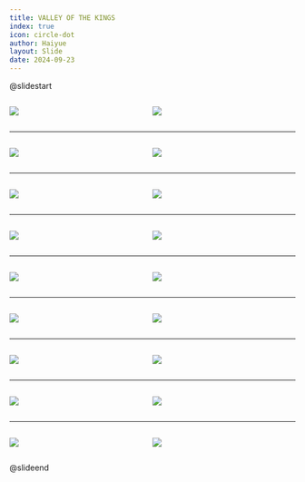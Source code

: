 ```yaml
---
title: VALLEY OF THE KINGS
index: true
icon: circle-dot
author: Haiyue
layout: Slide
date: 2024-09-23
---
```

 
@slidestart

<div style="display:flex">
<div style="flex:1">

![](https://raw.githubusercontent.com/yclord/reading/refs/heads/master/english/Level-N/VALLEY%20OF%20THE%20KINGS/001.webp)
</div>
<div style="flex:1">

![](https://raw.githubusercontent.com/yclord/reading/refs/heads/master/english/Level-N/VALLEY%20OF%20THE%20KINGS/002.webp)
</div>
</div>

---

<div style="display:flex">
<div style="flex:1">

![](https://raw.githubusercontent.com/yclord/reading/refs/heads/master/english/Level-N/VALLEY%20OF%20THE%20KINGS/003.webp)
</div>
<div style="flex:1">

![](https://raw.githubusercontent.com/yclord/reading/refs/heads/master/english/Level-N/VALLEY%20OF%20THE%20KINGS/004.webp)
</div>
</div>

---

<div style="display:flex">
<div style="flex:1">

![](https://raw.githubusercontent.com/yclord/reading/refs/heads/master/english/Level-N/VALLEY%20OF%20THE%20KINGS/005.webp)
</div>
<div style="flex:1">

![](https://raw.githubusercontent.com/yclord/reading/refs/heads/master/english/Level-N/VALLEY%20OF%20THE%20KINGS/006.webp)
</div>
</div>

---

<div style="display:flex">
<div style="flex:1">

![](https://raw.githubusercontent.com/yclord/reading/refs/heads/master/english/Level-N/VALLEY%20OF%20THE%20KINGS/007.webp)
</div>
<div style="flex:1">

![](https://raw.githubusercontent.com/yclord/reading/refs/heads/master/english/Level-N/VALLEY%20OF%20THE%20KINGS/008.webp)
</div>
</div>

---

<div style="display:flex">
<div style="flex:1">

![](https://raw.githubusercontent.com/yclord/reading/refs/heads/master/english/Level-N/VALLEY%20OF%20THE%20KINGS/009.webp)
</div>
<div style="flex:1">

![](https://raw.githubusercontent.com/yclord/reading/refs/heads/master/english/Level-N/VALLEY%20OF%20THE%20KINGS/010.webp)
</div>
</div>

---

<div style="display:flex">
<div style="flex:1">

![](https://raw.githubusercontent.com/yclord/reading/refs/heads/master/english/Level-N/VALLEY%20OF%20THE%20KINGS/011.webp)
</div>
<div style="flex:1">

![](https://raw.githubusercontent.com/yclord/reading/refs/heads/master/english/Level-N/VALLEY%20OF%20THE%20KINGS/012.webp)
</div>
</div>

---

<div style="display:flex">
<div style="flex:1">

![](https://raw.githubusercontent.com/yclord/reading/refs/heads/master/english/Level-N/VALLEY%20OF%20THE%20KINGS/013.webp)
</div>
<div style="flex:1">

![](https://raw.githubusercontent.com/yclord/reading/refs/heads/master/english/Level-N/VALLEY%20OF%20THE%20KINGS/014.webp)
</div>
</div>

---

<div style="display:flex">
<div style="flex:1">

![](https://raw.githubusercontent.com/yclord/reading/refs/heads/master/english/Level-N/VALLEY%20OF%20THE%20KINGS/015.webp)
</div>
<div style="flex:1">

![](https://raw.githubusercontent.com/yclord/reading/refs/heads/master/english/Level-N/VALLEY%20OF%20THE%20KINGS/016.webp)
</div>
</div>

---

<div style="display:flex">
<div style="flex:1">

![](https://raw.githubusercontent.com/yclord/reading/refs/heads/master/english/Level-N/VALLEY%20OF%20THE%20KINGS/017.webp)
</div>
<div style="flex:1">

![](https://raw.githubusercontent.com/yclord/reading/refs/heads/master/english/Level-N/VALLEY%20OF%20THE%20KINGS/018.webp)
</div>
</div>

@slideend